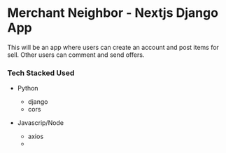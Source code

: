 # Merchant Neighbor - Nextjs Django App

<p>This will be an app where users can create an account and post items for sell. Other users can comment and send offers.</p>

<h3>Tech Stacked Used</h3>

- Python

  - django
  - cors

- Javascrip/Node

  - axios
  -
